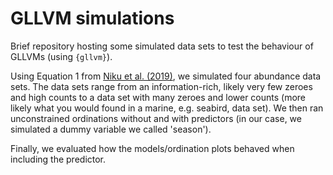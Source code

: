 # GLLVM simulations

Brief repository hosting some simulated data sets to test the behaviour of GLLVMs (using `{gllvm}`).

Using Equation 1 from [Niku et al. (2019)](https://besjournals.onlinelibrary.wiley.com/doi/abs/10.1111/2041-210X.13303), we simulated four abundance data sets. The data sets range from an information-rich, likely very few zeroes and high counts to a data set with many zeroes and lower counts (more likely what you would found in a marine, e.g. seabird, data set). We then ran unconstrained ordinations without and with predictors (in our case, we simulated a dummy variable we called 'season').

Finally, we evaluated how the models/ordination plots behaved when including the predictor.